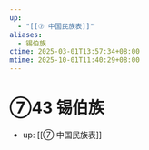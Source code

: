 ```yaml
---
up:
  - "[[⑦ 中国民族表]]"
aliases:
  - 锡伯族
ctime: 2025-03-01T13:57:34+08:00
mtime: 2025-10-01T11:40:29+08:00
---
```


# ⑦43 锡伯族

- up: [[⑦ 中国民族表]]
